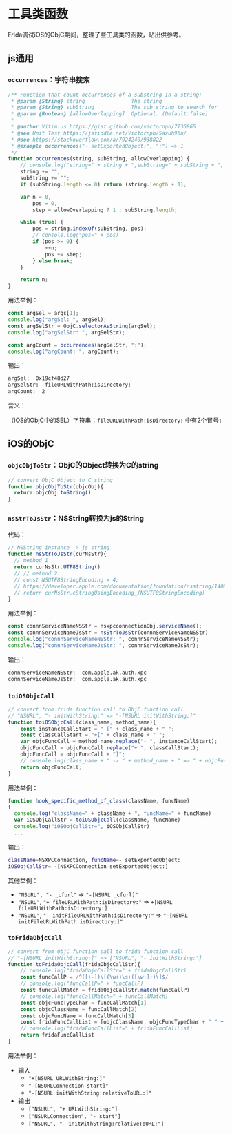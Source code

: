 # 工具类函数

Frida调试iOS的ObjC期间，整理了些工具类的函数，贴出供参考。

## js通用

### `occurrences`：字符串搜索

```js
/** Function that count occurrences of a substring in a string;
 * @param {String} string               The string
 * @param {String} subString            The sub string to search for
 * @param {Boolean} [allowOverlapping]  Optional. (Default:false)
 *
 * @author Vitim.us https://gist.github.com/victornpb/7736865
 * @see Unit Test https://jsfiddle.net/Victornpb/5axuh96u/
 * @see https://stackoverflow.com/a/7924240/938822
 * @example occurrences("- setExportedObject:", ":") => 1
 */
function occurrences(string, subString, allowOverlapping) {
	// console.log("string=" + string + ",subString=" + subString + ", allowOverlapping=" + allowOverlapping)
	string += "";
	subString += "";
	if (subString.length <= 0) return (string.length + 1);

	var n = 0,
		pos = 0,
		step = allowOverlapping ? 1 : subString.length;

	while (true) {
		pos = string.indexOf(subString, pos);
		// console.log("pos=" + pos)
		if (pos >= 0) {
			++n;
			pos += step;
		} else break;
	}

	return n;
}
```

用法举例：

```js
const argSel = args[1];
console.log("argSel: ", argSel);
const argSelStr = ObjC.selectorAsString(argSel);
console.log("argSelStr: ", argSelStr);

const argCount = occurrences(argSelStr, ":");
console.log("argCount: ", argCount);
```

输出：

```bash
argSel:  0x19cf48d27
argSelStr:  fileURLWithPath:isDirectory:
argCount:  2
```

含义：

（iOS的ObjC中的SEL）字符串：`fileURLWithPath:isDirectory:` 中有2个冒号`:`

## iOS的ObjC

### `objcObjToStr`：ObjC的Object转换为C的string

```js
// convert ObjC Object to C string
function objcObjToStr(objcObj){
  return objcObj.toString()
}
```

### `nsStrToJsStr`：NSString转换为js的String

代码：

```js
// NSString instance -> js string
function nsStrToJsStr(curNsStr){
  // method 1
  return curNsStr.UTF8String()
  // // method 2:
  // const NSUTF8StringEncoding = 4;
  // https://developer.apple.com/documentation/foundation/nsstring/1408489-cstringusingencoding?language=objc
  // return curNsStr.cStringUsingEncoding_(NSUTF8StringEncoding)
}
```

用法举例：

```js
const connnServiceNameNSStr = nsxpcconnectionObj.serviceName();
const connnServiceNameJsStr = nsStrToJsStr(connnServiceNameNSStr)
console.log("connnServiceNameNSStr: ", connnServiceNameNSStr);
console.log("connnServiceNameJsStr: ", connnServiceNameJsStr);
```

输出：

```bash
connnServiceNameNSStr:  com.apple.ak.auth.xpc
connnServiceNameJsStr:  com.apple.ak.auth.xpc
```

### `toiOSObjcCall`

```js
// convert from frida function call to ObjC function call
// "NSURL", "- initWithString:" => "-[NSURL initWithString:]"
function toiOSObjcCall(class_name, method_name){
    const instanceCallStart = "-[" + class_name + " ";
    const classCallStart = "+[" + class_name + " ";
    var objcFuncCall = method_name.replace("- ", instanceCallStart);
    objcFuncCall = objcFuncCall.replace("+ ", classCallStart);
    objcFuncCall = objcFuncCall + "]";
    // console.log(class_name + " -> " + method_name + " => " + objcFuncCall);
    return objcFuncCall;
}
```

用法举例：

```js
function hook_specific_method_of_class(className, funcName)
{
  console.log("className=" + className + ", funcName=" + funcName)
  var iOSObjCallStr = toiOSObjcCall(className, funcName)
  console.log("iOSObjCallStr=", iOSObjCallStr)
  ...
```

输出：

```bash
className=NSXPCConnection, funcName=- setExportedObject:
iOSObjCallStr= -[NSXPCConnection setExportedObject:]
```

其他举例：

* `"NSURL", "- _cfurl"` => `"-[NSURL _cfurl]"`
* `"NSURL"`, `"+ fileURLWithPath:isDirectory:"` => `+[NSURL fileURLWithPath:isDirectory:]`
* `"NSURL"`, `"- initFileURLWithPath:isDirectory:"` => `"-[NSURL initFileURLWithPath:isDirectory:]"`

### `toFridaObjcCall`

```js
// convert from ObjC function call to frida function call
// "-[NSURL initWithString:]" => ["NSURL", "- initWithString:"]
function toFridaObjcCall(fridaObjcCallStr){
    // console.log("fridaObjcCallStr=" + fridaObjcCallStr)
    const funcCallP = /^([+-])\[(\w+)\s+([\w:]+)\]$/
    // console.log("funcCallP=" + funcCallP)
    const funcCallMatch = fridaObjcCallStr.match(funcCallP)
    // console.log("funcCallMatch=" + funcCallMatch)
    const objcFuncTypeChar = funcCallMatch[1]
    const objcClassName = funcCallMatch[2]
    const objcFuncName = funcCallMatch[3]
    const fridaFuncCallList = [objcClassName, objcFuncTypeChar + " " + objcFuncName]
    // console.log("fridaFuncCallList=" + fridaFuncCallList)
    return fridaFuncCallList
}
```

用法举例：

* 输入
  * `"+[NSURL URLWithString:]"`
  * `"-[NSURLConnection start]"`
  * `"-[NSURL initWithString:relativeToURL:]"`
* 输出
  * `["NSURL", "+ URLWithString:"]`
  * `["NSURLConnection", "- start"]`
  * `["NSURL", "- initWithString:relativeToURL:"]`
